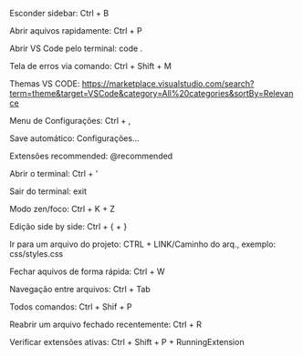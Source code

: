 Esconder sidebar: Ctrl + B

Abrir aquivos rapidamente: Ctrl + P

Abrir VS Code pelo terminal: code .

Tela de erros via comando: Ctrl + Shift + M

Themas VS CODE: https://marketplace.visualstudio.com/search?term=theme&target=VSCode&category=All%20categories&sortBy=Relevance

Menu de Configurações: Ctrl + ,

Save automático: Configurações...

Extensões recommended: @recommended

Abrir o terminal: Ctrl + '

Sair do terminal: exit

Modo zen/foco: Ctrl + K + Z

Edição side by side: Ctrl + { + }

Ir para um arquivo do projeto: CTRL + LINK/Caminho do arq., exemplo: css/styles.css

Fechar aquivos de forma rápida: Ctrl + W

Navegação entre arquivos: Ctrl + Tab

Todos comandos: Ctrl + Shif + P

Reabrir um arquivo fechado recentemente: Ctrl + R

Verificar extensões ativas: Ctrl + Shift + P + RunningExtension